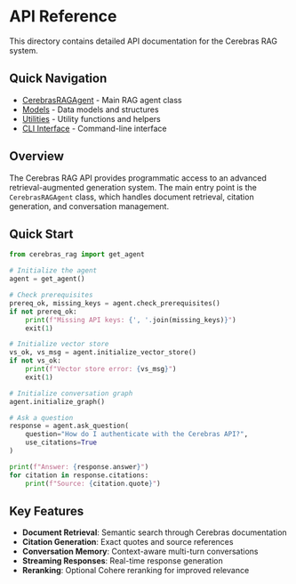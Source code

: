 # API Reference

This directory contains detailed API documentation for the Cerebras RAG system.

## Quick Navigation

- [CerebrasRAGAgent](cerebras_rag_agent.md) - Main RAG agent class
- [Models](models.md) - Data models and structures  
- [Utilities](utilities.md) - Utility functions and helpers
- [CLI Interface](cli.md) - Command-line interface

## Overview

The Cerebras RAG API provides programmatic access to an advanced retrieval-augmented generation system. The main entry point is the `CerebrasRAGAgent` class, which handles document retrieval, citation generation, and conversation management.

## Quick Start

```python
from cerebras_rag import get_agent

# Initialize the agent
agent = get_agent()

# Check prerequisites
prereq_ok, missing_keys = agent.check_prerequisites()
if not prereq_ok:
    print(f"Missing API keys: {', '.join(missing_keys)}")
    exit(1)

# Initialize vector store
vs_ok, vs_msg = agent.initialize_vector_store()
if not vs_ok:
    print(f"Vector store error: {vs_msg}")
    exit(1)

# Initialize conversation graph
agent.initialize_graph()

# Ask a question
response = agent.ask_question(
    question="How do I authenticate with the Cerebras API?",
    use_citations=True
)

print(f"Answer: {response.answer}")
for citation in response.citations:
    print(f"Source: {citation.quote}")
```

## Key Features

- **Document Retrieval**: Semantic search through Cerebras documentation
- **Citation Generation**: Exact quotes and source references
- **Conversation Memory**: Context-aware multi-turn conversations
- **Streaming Responses**: Real-time response generation
- **Reranking**: Optional Cohere reranking for improved relevance 